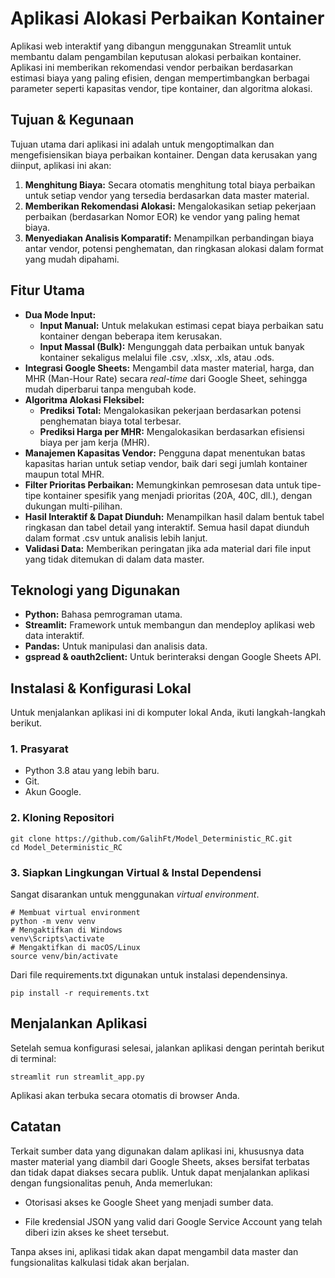 # Aplikasi Alokasi Perbaikan Kontainer

Aplikasi web interaktif yang dibangun menggunakan Streamlit untuk membantu dalam pengambilan keputusan alokasi perbaikan kontainer. Aplikasi ini memberikan rekomendasi vendor perbaikan berdasarkan estimasi biaya yang paling efisien, dengan mempertimbangkan berbagai parameter seperti kapasitas vendor, tipe kontainer, dan algoritma alokasi.

## Tujuan & Kegunaan

Tujuan utama dari aplikasi ini adalah untuk mengoptimalkan dan mengefisiensikan biaya perbaikan kontainer. Dengan data kerusakan yang diinput, aplikasi ini akan:

1. **Menghitung Biaya:** Secara otomatis menghitung total biaya perbaikan untuk setiap vendor yang tersedia berdasarkan data master material.
2. **Memberikan Rekomendasi Alokasi:** Mengalokasikan setiap pekerjaan perbaikan (berdasarkan Nomor EOR) ke vendor yang paling hemat biaya.
3. **Menyediakan Analisis Komparatif:** Menampilkan perbandingan biaya antar vendor, potensi penghematan, dan ringkasan alokasi dalam format yang mudah dipahami.

## Fitur Utama

- **Dua Mode Input:**
  - **Input Manual:** Untuk melakukan estimasi cepat biaya perbaikan satu kontainer dengan beberapa item kerusakan.
  - **Input Massal (Bulk):** Mengunggah data perbaikan untuk banyak kontainer sekaligus melalui file .csv, .xlsx, .xls, atau .ods.
- **Integrasi Google Sheets:** Mengambil data master material, harga, dan MHR (Man-Hour Rate) secara _real-time_ dari Google Sheet, sehingga mudah diperbarui tanpa mengubah kode.
- **Algoritma Alokasi Fleksibel:**
  - **Prediksi Total:** Mengalokasikan pekerjaan berdasarkan potensi penghematan biaya total terbesar.
  - **Prediksi Harga per MHR:** Mengalokasikan berdasarkan efisiensi biaya per jam kerja (MHR).
- **Manajemen Kapasitas Vendor:** Pengguna dapat menentukan batas kapasitas harian untuk setiap vendor, baik dari segi jumlah kontainer maupun total MHR.
- **Filter Prioritas Perbaikan:** Memungkinkan pemrosesan data untuk tipe-tipe kontainer spesifik yang menjadi prioritas (20A, 40C, dll.), dengan dukungan multi-pilihan.
- **Hasil Interaktif & Dapat Diunduh:** Menampilkan hasil dalam bentuk tabel ringkasan dan tabel detail yang interaktif. Semua hasil dapat diunduh dalam format .csv untuk analisis lebih lanjut.
- **Validasi Data:** Memberikan peringatan jika ada material dari file input yang tidak ditemukan di dalam data master.

## Teknologi yang Digunakan

- **Python:** Bahasa pemrograman utama.
- **Streamlit:** Framework untuk membangun dan mendeploy aplikasi web data interaktif.
- **Pandas:** Untuk manipulasi dan analisis data.
- **gspread & oauth2client:** Untuk berinteraksi dengan Google Sheets API.

## Instalasi & Konfigurasi Lokal

Untuk menjalankan aplikasi ini di komputer lokal Anda, ikuti langkah-langkah berikut.

### 1\. Prasyarat

- Python 3.8 atau yang lebih baru.
- Git.
- Akun Google.

### 2\. Kloning Repositori

    git clone https://github.com/GalihFt/Model_Deterministic_RC.git
    cd Model_Deterministic_RC


### 3\. Siapkan Lingkungan Virtual & Instal Dependensi

Sangat disarankan untuk menggunakan _virtual environment_.

    # Membuat virtual environment  
    python -m venv venv  
    # Mengaktifkan di Windows  
    venv\Scripts\activate
    # Mengaktifkan di macOS/Linux  
    source venv/bin/activate

Dari file requirements.txt digunakan untuk instalasi dependensinya.

    pip install -r requirements.txt  

## Menjalankan Aplikasi

Setelah semua konfigurasi selesai, jalankan aplikasi dengan perintah berikut di terminal:

    streamlit run streamlit_app.py  

Aplikasi akan terbuka secara otomatis di browser Anda.

## Catatan 
Terkait sumber data yang digunakan dalam aplikasi ini, khususnya data master material yang diambil dari Google Sheets, akses bersifat terbatas dan tidak dapat diakses secara publik. Untuk dapat menjalankan aplikasi dengan fungsionalitas penuh, Anda memerlukan:

- Otorisasi akses ke Google Sheet yang menjadi sumber data.

- File kredensial JSON yang valid dari Google Service Account yang telah diberi izin akses ke sheet tersebut.

Tanpa akses ini, aplikasi tidak akan dapat mengambil data master dan fungsionalitas kalkulasi tidak akan berjalan.